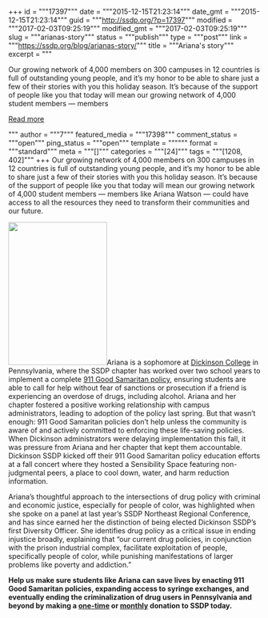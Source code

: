+++
id = """17397"""
date = """2015-12-15T21:23:14"""
date_gmt = """2015-12-15T21:23:14"""
guid = """http://ssdp.org/?p=17397"""
modified = """2017-02-03T09:25:19"""
modified_gmt = """2017-02-03T09:25:19"""
slug = """arianas-story"""
status = """publish"""
type = """post"""
link = """https://ssdp.org/blog/arianas-story/"""
title = """Ariana&#039;s story"""
excerpt = """<p>Our growing network of 4,000 members on 300 campuses in 12 countries is full of outstanding young people, and it’s my honor to be able to share just a few of their stories with you this holiday season. It’s because of the support of people like you that today will mean our growing network of 4,000 student members &#8212; members</p>
<div class="h10"></div>
<p><a class="more-link2 flat" href="https://ssdp.org/blog/arianas-story/">Read more</a></p>
"""
author = """7"""
featured_media = """17398"""
comment_status = """open"""
ping_status = """open"""
template = """"""
format = """standard"""
meta = """[]"""
categories = """[24]"""
tags = """[1208, 402]"""
+++
Our growing network of 4,000 members on 300 campuses in 12 countries is full of outstanding young people, and it’s my honor to be able to share just a few of their stories with you this holiday season. It’s because of the support of people like you that today will mean our growing network of 4,000 student members &#8212; members like Ariana Watson &#8212; could have access to all the resources they need to transform their communities and our future.

<img class="alignleft wp-image-17408 " src="http://ssdp.org/assets/Ariana-and-Leverne-Cox-1-211x300.jpg" alt="" width="197" height="286" />Ariana is a sophomore at <a href="http://ssdp.org/chapters/mid-atlantic/pennsylvania/dickinson-college/">Dickinson College</a> in Pennsylvania, where the SSDP chapter has worked over two school years to implement a complete <a href="http://ssdp.org/campaigns/call-911-good-samaritan-policies/">911 Good Samaritan policy</a>, ensuring students are able to call for help without fear of sanctions or prosecution if a friend is experiencing an overdose of drugs, including alcohol. Ariana and her chapter fostered a positive working relationship with campus administrators, leading to adoption of the policy last spring. But that wasn’t enough: 911 Good Samaritan policies don’t help unless the community is aware of and actively committed to enforcing these life-saving policies. When Dickinson administrators were delaying implementation this fall, it was pressure from Ariana and her chapter that kept them accountable. Dickinson SSDP kicked off their 911 Good Samaritan policy education efforts at a fall concert where they hosted a Sensibility Space featuring non-judgmental peers, a place to cool down, water, and harm reduction information.

Ariana’s thoughtful approach to the intersections of drug policy with criminal and economic justice, especially for people of color, was highlighted when she spoke on a panel at last year’s SSDP Northeast Regional Conference, and has since earned her the distinction of being elected Dickinson SSDP’s first Diversity Officer. She identifies drug policy as a critical issue in ending injustice broadly, explaining that “our current drug policies, in conjunction with the prison industrial complex, facilitate exploitation of people, specifically people of color, while punishing manifestations of larger problems like poverty and addiction.”

<strong>Help us make sure students like Ariana can save lives by enacting 911 Good Samaritan policies, expanding access to syringe exchanges, and eventually ending the criminalization of drug users in Pennsylvania and beyond by making a <a href="https://ssdp.nationbuilder.com/donate">one-time</a> or <a href="https://ssdp.nationbuilder.com/sensible_society">monthly</a> donation to SSDP today.
</strong>
